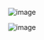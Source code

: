 ![image](https://github.com/Laynholt/buffer_viewer/assets/41357381/96307e8e-9466-4135-b931-93bb1bbdd25d)

![image](https://github.com/Laynholt/buffer_viewer/assets/41357381/a0c330ba-9b6d-457b-b317-a55b35400955)
